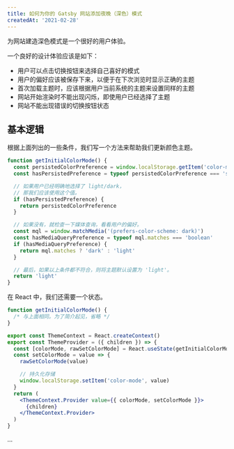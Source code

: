 ```yaml
---
title: 如何为你的 Gatsby 网站添加夜晚（深色）模式
createdAt: '2021-02-28'
---
```


为网站建造深色模式是一个很好的用户体验。

一个良好的设计体验应该是如下：

- 用户可以点击切换按钮来选择自己喜好的模式
- 用户的偏好应该被保存下来，以便于在下次浏览时显示正确的主题
- 首次加载主题时，应该根据用户当前系统的主题来设置同样的主题
- 网站开始渲染时不能出现闪烁，即使用户已经选择了主题
- 网站不能出现错误的切换按钮状态

## 基本逻辑

根据上面列出的一些条件，我们写一个方法来帮助我们更新颜色主题。

```js
function getInitialColorMode() {
  const persistedColorPreference = window.localStorage.getItem('color-mode')
  const hasPersistedPreference = typeof persistedColorPreference === 'string'

  // 如果用户已经明确地选择了 light/dark，
  // 那我们应该使用这个值。
  if (hasPersistedPreference) {
    return persistedColorPreference
  }

  // 如果没有，就检查一下媒体查询，看看用户的偏好。
  const mql = window.matchMedia('(prefers-color-scheme: dark)')
  const hasMediaQueryPreference = typeof mql.matches === 'boolean'
  if (hasMediaQueryPreference) {
    return mql.matches ? 'dark' : 'light'
  }

  // 最后，如果以上条件都不符合，则将主题默认设置为 'light'。
  return 'light'
}
```

在 React 中，我们还需要一个状态。

```jsx
function getInitialColorMode() {
  /* 与上面相同。为了简介起见，省略 */
}

export const ThemeContext = React.createContext()
export const ThemeProvider = ({ children }) => {
  const [colorMode, rawSetColorMode] = React.useState(getInitialColorMode)
  const setColorMode = value => {
    rawSetColorMode(value)

    // 持久化存储
    window.localStorage.setItem('color-mode', value)
  }
  return (
    <ThemeContext.Provider value={{ colorMode, setColorMode }}>
      {children}
    </ThemeContext.Provider>
  )
}
```

...
